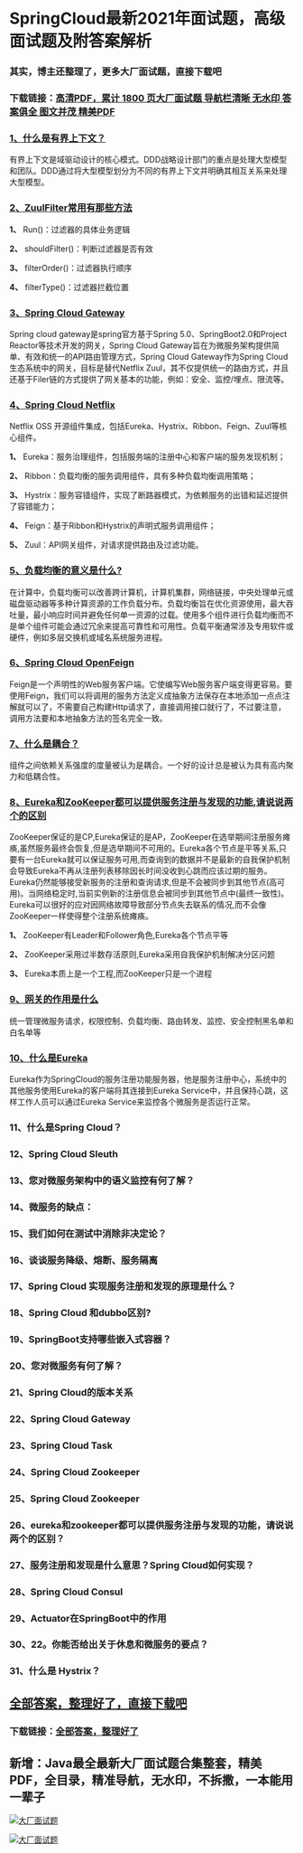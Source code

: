 # SpringCloud最新2021年面试题，高级面试题及附答案解析

### 其实，博主还整理了，更多大厂面试题，直接下载吧

### 下载链接：[高清PDF，累计 1800 页大厂面试题  导航栏清晰 无水印  答案俱全 图文并茂  精美PDF](https://github.com/liantengda/JavaEngineerBooks/blob/master/docs/index.md)



### [1、什么是有界上下文？](https://github.com/liantengda/JavaEngineerBooks/blob/master/docs/SpringCloud/SpringCloud最新2021年面试题，高级面试题及附答案解析.md#1什么是有界上下文)  


有界上下文是域驱动设计的核心模式。DDD战略设计部门的重点是处理大型模型和团队。DDD通过将大型模型划分为不同的有界上下文并明确其相互关系来处理大型模型。


### [2、ZuulFilter常用有那些方法](https://github.com/liantengda/JavaEngineerBooks/blob/master/docs/SpringCloud/SpringCloud最新2021年面试题，高级面试题及附答案解析.md#2zuulfilter常用有那些方法)  


**1、** Run()：过滤器的具体业务逻辑

**2、** shouldFilter()：判断过滤器是否有效

**3、** filterOrder()：过滤器执行顺序

**4、** filterType()：过滤器拦截位置


### [3、Spring Cloud Gateway](https://github.com/liantengda/JavaEngineerBooks/blob/master/docs/SpringCloud/SpringCloud最新2021年面试题，高级面试题及附答案解析.md#3spring-cloud-gateway)  


Spring cloud gateway是spring官方基于Spring 5.0、SpringBoot2.0和Project Reactor等技术开发的网关，Spring Cloud Gateway旨在为微服务架构提供简单、有效和统一的API路由管理方式，Spring Cloud Gateway作为Spring Cloud生态系统中的网关，目标是替代Netflix Zuul，其不仅提供统一的路由方式，并且还基于Filer链的方式提供了网关基本的功能，例如：安全、监控/埋点、限流等。


### [4、Spring Cloud Netflix](https://github.com/liantengda/JavaEngineerBooks/blob/master/docs/SpringCloud/SpringCloud最新2021年面试题，高级面试题及附答案解析.md#4spring-cloud-netflix)  


Netflix OSS 开源组件集成，包括Eureka、Hystrix、Ribbon、Feign、Zuul等核心组件。

**1、** Eureka：服务治理组件，包括服务端的注册中心和客户端的服务发现机制；

**2、** Ribbon：负载均衡的服务调用组件，具有多种负载均衡调用策略；

**3、** Hystrix：服务容错组件，实现了断路器模式，为依赖服务的出错和延迟提供了容错能力；

**4、** Feign：基于Ribbon和Hystrix的声明式服务调用组件；

**5、** Zuul：API网关组件，对请求提供路由及过滤功能。


### [5、负载均衡的意义是什么?](https://github.com/liantengda/JavaEngineerBooks/blob/master/docs/SpringCloud/SpringCloud最新2021年面试题，高级面试题及附答案解析.md#5负载均衡的意义是什么)  


在计算中，负载均衡可以改善跨计算机，计算机集群，网络链接，中央处理单元或磁盘驱动器等多种计算资源的工作负载分布。负载均衡旨在优化资源使用，最大吞吐量，最小响应时间并避免任何单一资源的过载。使用多个组件进行负载均衡而不是单个组件可能会通过冗余来提高可靠性和可用性。负载平衡通常涉及专用软件或硬件，例如多层交换机或域名系统服务进程。


### [6、Spring Cloud OpenFeign](https://github.com/liantengda/JavaEngineerBooks/blob/master/docs/SpringCloud/SpringCloud最新2021年面试题，高级面试题及附答案解析.md#6spring-cloud-openfeign)  


Feign是一个声明性的Web服务客户端。它使编写Web服务客户端变得更容易。要使用Feign，我们可以将调用的服务方法定义成抽象方法保存在本地添加一点点注解就可以了，不需要自己构建Http请求了，直接调用接口就行了，不过要注意，调用方法要和本地抽象方法的签名完全一致。


### [7、什么是耦合？](https://github.com/liantengda/JavaEngineerBooks/blob/master/docs/SpringCloud/SpringCloud最新2021年面试题，高级面试题及附答案解析.md#7什么是耦合)  


组件之间依赖关系强度的度量被认为是耦合。一个好的设计总是被认为具有高内聚力和低耦合性。


### [8、Eureka和ZooKeeper都可以提供服务注册与发现的功能,请说说两个的区别](https://github.com/liantengda/JavaEngineerBooks/blob/master/docs/SpringCloud/SpringCloud最新2021年面试题，高级面试题及附答案解析.md#8eureka和zookeeper都可以提供服务注册与发现的功能,请说说两个的区别)  


ZooKeeper保证的是CP,Eureka保证的是AP，ZooKeeper在选举期间注册服务瘫痪,虽然服务最终会恢复,但是选举期间不可用的。Eureka各个节点是平等关系,只要有一台Eureka就可以保证服务可用,而查询到的数据并不是最新的自我保护机制会导致Eureka不再从注册列表移除因长时间没收到心跳而应该过期的服务。Eureka仍然能够接受新服务的注册和查询请求,但是不会被同步到其他节点(高可用)。当网络稳定时,当前实例新的注册信息会被同步到其他节点中(最终一致性)。Eureka可以很好的应对因网络故障导致部分节点失去联系的情况,而不会像ZooKeeper一样使得整个注册系统瘫痪。

**1、** ZooKeeper有Leader和Follower角色,Eureka各个节点平等

**2、** ZooKeeper采用过半数存活原则,Eureka采用自我保护机制解决分区问题

**3、** Eureka本质上是一个工程,而ZooKeeper只是一个进程


### [9、网关的作用是什么](https://github.com/liantengda/JavaEngineerBooks/blob/master/docs/SpringCloud/SpringCloud最新2021年面试题，高级面试题及附答案解析.md#9网关的作用是什么)  


统一管理微服务请求，权限控制、负载均衡、路由转发、监控、安全控制黑名单和白名单等


### [10、什么是Eureka](https://github.com/liantengda/JavaEngineerBooks/blob/master/docs/SpringCloud/SpringCloud最新2021年面试题，高级面试题及附答案解析.md#10什么是eureka)  


Eureka作为SpringCloud的服务注册功能服务器，他是服务注册中心，系统中的其他服务使用Eureka的客户端将其连接到Eureka Service中，并且保持心跳，这样工作人员可以通过Eureka Service来监控各个微服务是否运行正常。


### 11、什么是Spring Cloud？
### 12、Spring Cloud Sleuth
### 13、您对微服务架构中的语义监控有何了解？
### 14、微服务的缺点：
### 15、我们如何在测试中消除非决定论？
### 16、谈谈服务降级、熔断、服务隔离
### 17、Spring Cloud 实现服务注册和发现的原理是什么？
### 18、Spring Cloud 和dubbo区别?
### 19、SpringBoot支持哪些嵌入式容器？
### 20、您对微服务有何了解？
### 21、Spring Cloud的版本关系
### 22、Spring Cloud Gateway
### 23、Spring Cloud Task
### 24、Spring Cloud Zookeeper
### 25、Spring Cloud Zookeeper
### 26、eureka和zookeeper都可以提供服务注册与发现的功能，请说说两个的区别？
### 27、服务注册和发现是什么意思？Spring Cloud如何实现？
### 28、Spring Cloud Consul
### 29、Actuator在SpringBoot中的作用
### 30、22。你能否给出关于休息和微服务的要点？
### 31、什么是 Hystrix？




## [全部答案，整理好了，直接下载吧](https://github.com/liantengda/JavaEngineerBooks/blob/master/docs/daan.md)

### 下载链接：[全部答案，整理好了](https://github.com/liantengda/JavaEngineerBooks/blob/master/docs/daan.md)




## 新增：Java最全最新大厂面试题合集整套，精美PDF，全目录，精准导航，无水印，不拆撒，一本能用一辈子

[![大厂面试题](http://shasengbufa.com/1.jpg "叶子创业记")](http://shasengbufa.com/wechat.jpg "叶子创业记")

[![大厂面试题](http://shasengbufa.com/wechat.jpg "叶子创业记")](http://shasengbufa.com/wechat.jpg "叶子创业记")
